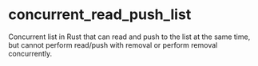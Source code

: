 # concurrent_read_push_list

Concurrent list in Rust that can read and push to the list at the same time, but cannot perform read/push with removal or perform removal concurrently.
